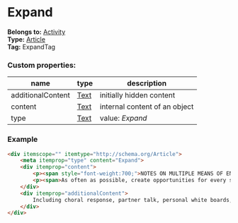 # Expand

**Belongs to:** [Activity](../activity.md)  
**Type:** [Article](http://schema.org/Article)  
**Tag:** ExpandTag
 
### Custom properties:

|name|type|description|
|----|----|-----------|
|additionalContent|[Text](http://schema.org/Text)|initially hidden content|
|content|[Text](http://schema.org/Text)|internal content of an object|
|type|[Text](http://schema.org/Text)|value: _Expand_|

### Example

```html
<div itemscope="" itemtype="http://schema.org/Article">
    <meta itemprop="type" content="Expand">
    <div itemprop="content">
        <p><span style="font-weight:700;">NOTES ON MULTIPLE MEANS OF ENGAGEMENT</span></p>
        <p><span>As often as possible, create opportunities for every student to respond every time. ...</span></p>
    </div>
    <div itemprop="additionalContent">
        Including choral response, partner talk, personal white boards, and individual tools...
    </div>
</div>
```
